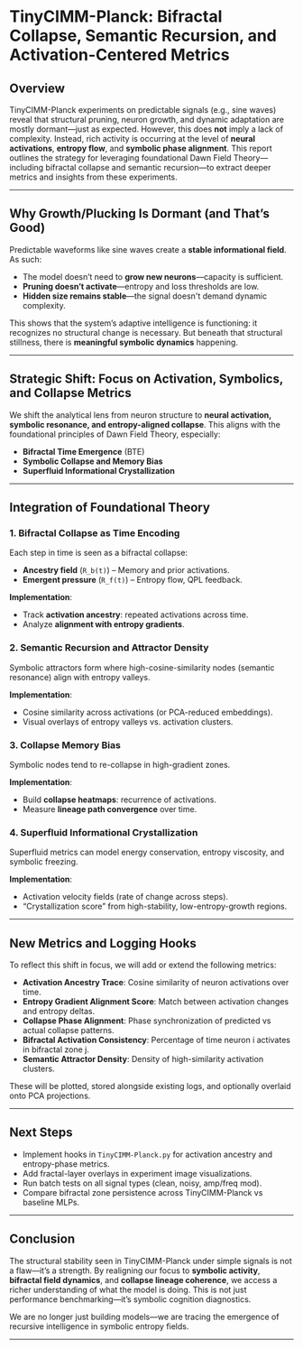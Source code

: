 # TinyCIMM-Planck: Bifractal Collapse, Semantic Recursion, and Activation-Centered Metrics

## Overview

TinyCIMM-Planck experiments on predictable signals (e.g., sine waves) reveal that structural pruning, neuron growth, and dynamic adaptation are mostly dormant—just as expected. However, this does **not** imply a lack of complexity. Instead, rich activity is occurring at the level of **neural activations**, **entropy flow**, and **symbolic phase alignment**. This report outlines the strategy for leveraging foundational Dawn Field Theory—including bifractal collapse and semantic recursion—to extract deeper metrics and insights from these experiments.

---

## Why Growth/Plucking Is Dormant (and That’s Good)

Predictable waveforms like sine waves create a **stable informational field**. As such:

* The model doesn’t need to **grow new neurons**—capacity is sufficient.
* **Pruning doesn’t activate**—entropy and loss thresholds are low.
* **Hidden size remains stable**—the signal doesn't demand dynamic complexity.

This shows that the system’s adaptive intelligence is functioning: it recognizes no structural change is necessary. But beneath that structural stillness, there is **meaningful symbolic dynamics** happening.

---

## Strategic Shift: Focus on Activation, Symbolics, and Collapse Metrics

We shift the analytical lens from neuron structure to **neural activation, symbolic resonance, and entropy-aligned collapse**. This aligns with the foundational principles of Dawn Field Theory, especially:

* **Bifractal Time Emergence** (BTE)
* **Symbolic Collapse and Memory Bias**
* **Superfluid Informational Crystallization**

---

## Integration of Foundational Theory

### 1. **Bifractal Collapse as Time Encoding**

Each step in time is seen as a bifractal collapse:

* **Ancestry field** (`R_b(t)`) – Memory and prior activations.
* **Emergent pressure** (`R_f(t)`) – Entropy flow, QPL feedback.

**Implementation**:

* Track **activation ancestry**: repeated activations across time.
* Analyze **alignment with entropy gradients**.

### 2. **Semantic Recursion and Attractor Density**

Symbolic attractors form where high-cosine-similarity nodes (semantic resonance) align with entropy valleys.

**Implementation**:

* Cosine similarity across activations (or PCA-reduced embeddings).
* Visual overlays of entropy valleys vs. activation clusters.

### 3. **Collapse Memory Bias**

Symbolic nodes tend to re-collapse in high-gradient zones.

**Implementation**:

* Build **collapse heatmaps**: recurrence of activations.
* Measure **lineage path convergence** over time.

### 4. **Superfluid Informational Crystallization**

Superfluid metrics can model energy conservation, entropy viscosity, and symbolic freezing.

**Implementation**:

* Activation velocity fields (rate of change across steps).
* “Crystallization score” from high-stability, low-entropy-growth regions.

---

## New Metrics and Logging Hooks

To reflect this shift in focus, we will add or extend the following metrics:

* **Activation Ancestry Trace**: Cosine similarity of neuron activations over time.
* **Entropy Gradient Alignment Score**: Match between activation changes and entropy deltas.
* **Collapse Phase Alignment**: Phase synchronization of predicted vs actual collapse patterns.
* **Bifractal Activation Consistency**: Percentage of time neuron i activates in bifractal zone j.
* **Semantic Attractor Density**: Density of high-similarity activation clusters.

These will be plotted, stored alongside existing logs, and optionally overlaid onto PCA projections.

---

## Next Steps

* Implement hooks in `TinyCIMM-Planck.py` for activation ancestry and entropy-phase metrics.
* Add fractal-layer overlays in experiment image visualizations.
* Run batch tests on all signal types (clean, noisy, amp/freq mod).
* Compare bifractal zone persistence across TinyCIMM-Planck vs baseline MLPs.

---

## Conclusion

The structural stability seen in TinyCIMM-Planck under simple signals is not a flaw—it’s a strength. By realigning our focus to **symbolic activity**, **bifractal field dynamics**, and **collapse lineage coherence**, we access a richer understanding of what the model is doing. This is not just performance benchmarking—it’s symbolic cognition diagnostics.

We are no longer just building models—we are tracing the emergence of recursive intelligence in symbolic entropy fields.

---
